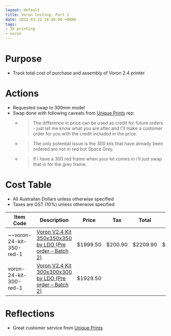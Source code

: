 ```yaml
---
layout: default
title: Voron Costing, Part 2
date: 2022-03-22 10:48:00 +0800
tags:
- 3d printing
- voron
---
```


# Purpose
- Track total cost of purchase and assembly of Voron 2.4 printer

# Actions
- Requested swap to 300mm model
- Swap done with following caveats from [Unique Prints](https://uniqueprints.shop/) rep:
  - > The difference in price can be used as credit for future orders - just let me know what you are after and I'll make a customer order for you with the credit included in the price.
  - > The only potential issue is the 300 kits that have already been ordered are not in red but Space Grey.
  - > If I have a 300 red frame when your kit comes in i'll just swap that in for the grey frame.

# Cost Table
- All Australian Dollars unless otherwise specified
- Taxes are GST (10%)  unless otherwise specified

| Item Code | Description | Price | Tax | Total | Running Total |
| ---       | ---         | ---   | --- | ---   | ---           |
| ~~voron-24-kit-350-red-1 | [Voron V2.4 Kit 350x350x350 by LDO (Pre order – Batch 2)](https://uniqueprints.shop/shop/kits/voron-v2-4-kit-350x350x350-by-ldo-pre-order-batch-2/) | $1999.50 | $200.90 | $2209.90 | $2209.90~~ |
| voron-24-kit-300-red-1 | [Voron V2.4 Kit 300x300x300 by LDO (Pre order – Batch 2)](https://uniqueprints.shop/shop/ldo/voron-v2-4-kit-300x300x300-by-ldo-pre-order-batch-2/) | $1929.50 | 

# Reflections
- Great customer service from [Unique Prints](https://uniqueprints.shop/)